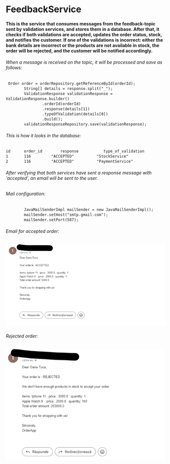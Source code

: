 # FeedbackService

#### This is the service that consumes messages from the feedback-topic sent by validation services, and stores them in a database. After that, it checks if both validations are accepted, updates the order status, stock, and notifies the customer. If one of the validations is incorrect: either the bank details are incorrect or the products are not available in stock, the order will be rejected, and the customer will be notified accordingly.

###### When a message is received on the topic, it will be processed and save as follows:

```
 Order order = orderRepository.getReferenceById(orderId);
        String[] details = response.split("_");
        ValidationResponse validationResponse = ValidationResponse.builder()
                .orderId(orderId)
                .response(details[1])
                .typeOfValidation(details[0])
                .build();
        validationResponseRepository.save(validationResponse);

```

###### This is how it looks in the database:

````
id      order_id        response           type_of_validation
1	    116         "ACCEPTED"	        "StockService"
2	    116	        "ACCEPTED"	        "PaymentService"
````

###### After verifying that both services have sent a response message with 'accepted', an email will be sent to the user.

###### Mail configuration:

```
        JavaMailSenderImpl mailSender = new JavaMailSenderImpl();
        mailSender.setHost("smtp.gmail.com");
        mailSender.setPort(587);
```

###### Email for accepted order:

![Alt text](assets/email_orderaccepted.png)

###### Rejected order:

![Alt text](assets/email_orderRejected.png)